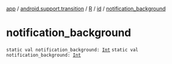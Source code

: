[app](../../../index.md) / [android.support.transition](../../index.md) / [R](../index.md) / [id](index.md) / [notification_background](./notification_background.md)

# notification_background

`static val notification_background: `[`Int`](https://kotlinlang.org/api/latest/jvm/stdlib/kotlin/-int/index.html)
`static val notification_background: `[`Int`](https://kotlinlang.org/api/latest/jvm/stdlib/kotlin/-int/index.html)